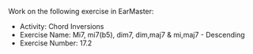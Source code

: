 Work on the following exercise in EarMaster:
- Activity: Chord Inversions
- Exercise Name: Mi7, mi7(b5), dim7, dim,maj7 & mi,maj7 - Descending
- Exercise Number: 17.2
